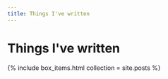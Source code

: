 ```yaml
---
title: Things I've written
---
```


# Things I've written

{% include box_items.html collection = site.posts %}